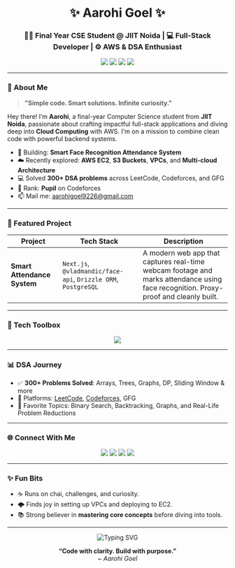<!-- Profile Header -->
<h1 align="center">✨ Aarohi Goel ✨</h1>
<h3 align="center">👩‍💻 Final Year CSE Student @ JIIT Noida | 💻 Full-Stack Developer | ⚙️ AWS & DSA Enthusiast</h3>

<p align="center">
  <img src="https://img.shields.io/badge/College-JIIT%20Noida-blueviolet?style=for-the-badge" />
  <img src="https://img.shields.io/badge/Codeforces-Pupil-green?style=for-the-badge&logo=codeforces" />
  <img src="https://img.shields.io/badge/DSA-300%2B%20Problems%20Solved-orange?style=for-the-badge" />
  <img src="https://img.shields.io/badge/AWS-Cloud%20Learner-blue?style=for-the-badge&logo=amazonaws" />
</p>

---

### 🌟 About Me

> **"Simple code. Smart solutions. Infinite curiosity."**

Hey there! I’m **Aarohi**, a final-year Computer Science student from **JIIT Noida**, passionate about crafting impactful full-stack applications and diving deep into **Cloud Computing** with AWS. I'm on a mission to combine clean code with powerful backend systems.

- 🔭 Building: **Smart Face Recognition Attendance System**
- ☁️ Recently explored: **AWS EC2**, **S3 Buckets**, **VPCs**, and **Multi-cloud Architecture**
- 💻 Solved **300+ DSA problems** across LeetCode, Codeforces, and GFG
- 🎯 Rank: **Pupil** on Codeforces
- 📫 Mail me: [aarohigoel9226@gmail.com](mailto:aarohigoel9226@gmail.com)

---

### 🚀 Featured Project

| Project | Tech Stack | Description |
|--------|------------|-------------|
| **Smart Attendance System** | `Next.js`, `@vladmandic/face-api`, `Drizzle ORM`, `PostgreSQL` | A modern web app that captures real-time webcam footage and marks attendance using face recognition. Proxy-proof and cleanly built.|

---

### 🧰 Tech Toolbox

<p align="center">
  <img src="https://skillicons.dev/icons?i=html,css,js,react,nextjs,nodejs,cpp,python,postgres,git,aws,vscode,figma" />
</p>

---

### 📊 DSA Journey

- ✅ **300+ Problems Solved**: Arrays, Trees, Graphs, DP, Sliding Window & more
- 🚀 Platforms: [LeetCode](https://leetcode.com/u/AAROHI_GOEL/), [Codeforces](https://codeforces.com/profile/aarohigoel9226), GFG
- 🧠 Favorite Topics: Binary Search, Backtracking, Graphs, and Real-Life Problem Reductions

---

### 🌐 Connect With Me

<p align="center">
  <a href="https://www.linkedin.com/in/aarohi-g-0a7701251/"><img src="https://img.shields.io/badge/LinkedIn-Aarohi%20Goel-blue?style=for-the-badge&logo=linkedin" /></a>
  <a href="https://leetcode.com/u/AAROHI_GOEL/"><img src="https://img.shields.io/badge/LeetCode-@AAROHI__GOEL-orange?style=for-the-badge&logo=leetcode" /></a>
  <a href="https://codeforces.com/profile/aarohigoel9226"><img src="https://img.shields.io/badge/Codeforces-@aarohigoel9226-yellow?style=for-the-badge&logo=codeforces" /></a>
  <a href="mailto:aarohigoel9226@gmail.com"><img src="https://img.shields.io/badge/Gmail-Contact%20Me-red?style=for-the-badge&logo=gmail" /></a>
</p>

---

### ✨ Fun Bits

- ☕ Runs on chai, challenges, and curiosity.
- 🌩️ Finds joy in setting up VPCs and deploying to EC2.
- 📚 Strong believer in **mastering core concepts** before diving into tools.

---

<p align="center">
  <img src="https://readme-typing-svg.demolab.com?font=Fira+Code&size=22&pause=1000&center=true&vCenter=true&width=500&lines=AWS+Cloud+Learner+%7C+Next.js+Fan;DSA+Lover+%7C+Codeforces+Pupil;Let's+build+something+great!" alt="Typing SVG" />
</p>

<p align="center">
  <b>“Code with clarity. Build with purpose.”</b> <br/>
  <i>~ Aarohi Goel</i>
</p>
